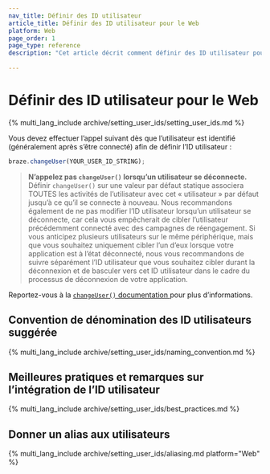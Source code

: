 ```yaml
---
nav_title: Définir des ID utilisateur
article_title: Définir des ID utilisateur pour le Web
platform: Web
page_order: 1
page_type: reference
description: "Cet article décrit comment définir des ID utilisateur pour chacun de vos utilisateurs, y compris les meilleures pratiques et les points importants à prendre en compte avant de procéder à des modifications."
 
---
```


# Définir des ID utilisateur pour le Web

{% multi_lang_include archive/setting_user_ids/setting_user_ids.md %}

Vous devez effectuer l’appel suivant dès que l’utilisateur est identifié (généralement après s’être connecté) afin de définir l’ID utilisateur :

```javascript
braze.changeUser(YOUR_USER_ID_STRING);
```

>  **N’appelez pas `changeUser()` lorsqu’un utilisateur se déconnecte.** Définir `changeUser()` sur une valeur par défaut statique associera TOUTES les activités de l’utilisateur avec cet « utilisateur » par défaut jusqu’à ce qu’il se connecte à nouveau.
Nous recommandons également de ne pas modifier l’ID utilisateur lorsqu’un utilisateur se déconnecte, car cela vous empêcherait de cibler l’utilisateur précédemment connecté avec des campagnes de réengagement. Si vous anticipez plusieurs utilisateurs sur le même périphérique, mais que vous souhaitez uniquement cibler l’un d’eux lorsque votre application est à l’état déconnecté, nous vous recommandons de suivre séparément l’ID utilisateur que vous souhaitez cibler durant la déconnexion et de basculer vers cet ID utilisateur dans le cadre du processus de déconnexion de votre application.

Reportez-vous à la [`changeUser()` documentation ][4] pour plus d’informations.

## Convention de dénomination des ID utilisateurs suggérée

{% multi_lang_include archive/setting_user_ids/naming_convention.md %}

## Meilleures pratiques et remarques sur l’intégration de l’ID utilisateur

{% multi_lang_include archive/setting_user_ids/best_practices.md %}

## Donner un alias aux utilisateurs

{% multi_lang_include archive/setting_user_ids/aliasing.md platform="Web" %}

[1]: {{site.baseurl}}/developer_guide/rest_api/user_data/#user-data
[2]: {{site.baseurl}}/api/endpoints/messaging/
[4]: https://js.appboycdn.com/web-sdk/latest/doc/modules/braze.html#changeuser "Javadocs"
[5]: https://www.braze.com/docs/user_guide/data_and_analytics/user_data_collection/user_profile_lifecycle/#user-aliases
